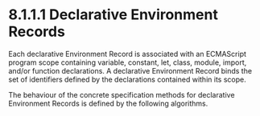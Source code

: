 # 8.1.1.1 Declarative Environment Records

Each declarative Environment Record is associated with an ECMAScript program scope containing variable, constant, let, class, module, import, and/or function declarations. A declarative Environment Record binds the set of identifiers defined by the declarations contained within its scope.

The behaviour of the concrete specification methods for declarative Environment Records is defined by the following algorithms.